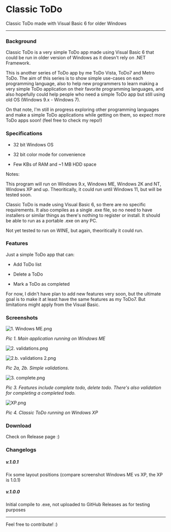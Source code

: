 # Classic ToDo

Classic ToDo made with Visual Basic 6 for older Windows

---

### Background

Classic ToDo is a very simple ToDo app made using Visual Basic 6 that could be run in older version of Windows as it doesn't rely on .NET Framework.

This is another series of ToDo app by me ToDo Vista, ToDo7 and Metro ToDo. The aim of this series is to show simple use-cases on each programming language, also to help new programmers to learn making a very simple ToDo application on their favorite programming languages, and also hopefully could help people who need a simple ToDo app but still using old OS (Windows 9.x - Windows 7).

On that note, I'm still in progress exploring other programming languages and make a simple ToDo applications while getting on them, so expect more ToDo apps soon! (feel free to check my repo!)

### Specifications

- 32 bit Windows OS

- 32 bit color mode for convenience

- Few KBs of RAM and ~1 MB HDD space

Notes:

This program will run on Windows 9.x, Windows ME, Windows 2K and NT, Windows XP and up. Theoritically, it could run until Windows 11, but will be tested soon.

Classic ToDo is made using Visual Basic 6, so there are no specific requirements. It also compiles as a single .exe file, so no need to have installers or similar things as there's nothing to register or install. It should be able to run as a portable .exe on any PC.

Not yet tested to run on WINE, but again, theoritically it could run.

### Features

Just a simple ToDo app that can:

- Add ToDo list

- Delete a ToDo

- Mark a ToDo as completed

For now, I didn't have plan to add new features very soon, but the ultimate goal is to make it at least have the same features as my ToDo7. But limitations might apply from the Visual Basic.

### Screenshots

![1. Windows ME.png](/Users/ricardo1pran/Documents/GitHub/ClassicToDo/screenshots/1.%20Windows%20ME.png)

_Pic 1. Main application running on Windows ME_

![2. validations.png](/Users/ricardo1pran/Documents/GitHub/ClassicToDo/screenshots/2.%20validations.png)

![2.b. validations 2.png](/Users/ricardo1pran/Documents/GitHub/ClassicToDo/screenshots/2.b.%20validations%202.png)

_Pic 2a, 2b. Simple validations._

![3. complete.png](/Users/ricardo1pran/Documents/GitHub/ClassicToDo/screenshots/3.%20complete.png)

_Pic 3. Features include complete todo, delete todo. There's also validation for completing a completed todo._

![XP.png](/Users/ricardo1pran/Documents/GitHub/ClassicToDo/screenshots/XP.png)

_Pic 4. Classic ToDo running on Windows XP_

### Download

Check on Release page :)

### Changelogs

##### v.1.0.1

Fix some layout positions (compare screenshot Windows ME vs XP, the XP is 1.0.1)

##### v.1.0.0

Initial compile to .exe, not uploaded to GitHub Releases as for testing purposes

---

Feel free to contribute! :)
